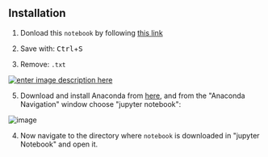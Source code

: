 ## Installation
1. Donload this `notebook` by following [this link](https://raw.githubusercontent.com/restrepo/plan_de_trabajo/main/ptd.ipynb)

2. Save with: <kbd>Ctrl</kbd>+<kbd>S</kbd>

3. Remove:  `.txt` 

 [![enter image description here][2]][2]

5. Download and install Anaconda from [here](https://www.anaconda.com/download/success), and from the "Anaconda Navigation" window choose "jupyter notebook":
   
![image](https://github.com/restrepo/plan_de_trabajo/assets/655883/290b9213-428a-46f9-9083-f0731f872993)

4. Now navigate to the directory where `notebook` is downloaded in "jupyter Notebook"  and open it.


  [1]: https://i.stack.imgur.com/M8jnR.png
  [2]: https://i.stack.imgur.com/Av30W.png
